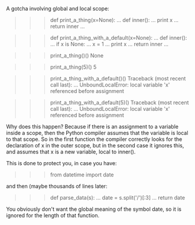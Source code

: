 A gotcha involving global and local scope:
>>> def print_a_thing(x=None):
...     def inner():
...         print x
...     return inner
... 

>>> def print_a_thing_with_a_default(x=None):
...     def inner():
...         if x is None:
...             x = 1
...         print x
...     return inner
... 

>>> print_a_thing()()
None

>>> print_a_thing(5)()
5

>>> print_a_thing_with_a_default()()
Traceback (most recent call last):
  ...
UnboundLocalError: local variable 'x' referenced before assignment

>>> print_a_thing_with_a_default(5)()
Traceback (most recent call last):
  ...
UnboundLocalError: local variable 'x' referenced before assignment

Why does this happen? Because if there is an assignment to a variable inside a scope, then the Python compiler assumes that the variable is local to that scope. So in the first function the compiler correctly looks for the declaration of x in the outer scope, but in the second case it ignores this, and assumes that x is a new variable, local to inner().

This is done to protect you, in case you have:
>>> from datetime import date

and then (maybe thousands of lines later:
>>> def parse_data(s):
...     date = s.split('/')[:3]
...     return date

You obviously don't want the global meaning of the symbol date, so it is ignored for the length of that function.

